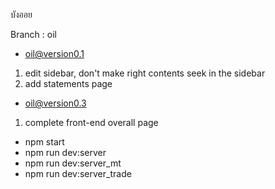 บังออย

Branch : oil
- oil@version0.1
1) edit sidebar, don't make right contents seek in the sidebar
2) add statements page
- oil@version0.3
1) complete front-end overall page

- npm start
- npm run dev:server
- npm run dev:server_mt
- npm run dev:server_trade
